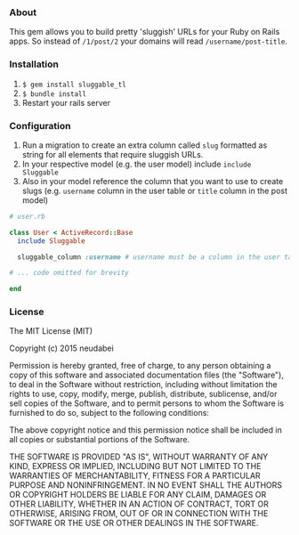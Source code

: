 ### About

This gem allows you to build pretty 'sluggish' URLs for your Ruby on Rails apps.
So instead of `/1/post/2` your domains will read `/username/post-title`.


### Installation

1. `$ gem install sluggable_tl`  
2. `$ bundle install`  
3. Restart your rails server  


### Configuration  

1. Run a migration to create an extra column called `slug` formatted as string for all elements that require sluggish URLs.  
2. In your respective model (e.g. the user model) include `include Sluggable`  
3. Also in your model reference the column that you want to use to create slugs (e.g. `username` column in the user table or `title` column in the post model)  


```ruby
# user.rb

class User < ActiveRecord::Base
  include Sluggable

  sluggable_column :username # username must be a column in the user table corresponding to this model

# ... code omitted for brevity

end

```

### License

The MIT License (MIT)

Copyright (c) 2015 neudabei

Permission is hereby granted, free of charge, to any person obtaining a copy
of this software and associated documentation files (the "Software"), to deal
in the Software without restriction, including without limitation the rights
to use, copy, modify, merge, publish, distribute, sublicense, and/or sell
copies of the Software, and to permit persons to whom the Software is
furnished to do so, subject to the following conditions:

The above copyright notice and this permission notice shall be included in
all copies or substantial portions of the Software.

THE SOFTWARE IS PROVIDED "AS IS", WITHOUT WARRANTY OF ANY KIND, EXPRESS OR
IMPLIED, INCLUDING BUT NOT LIMITED TO THE WARRANTIES OF MERCHANTABILITY,
FITNESS FOR A PARTICULAR PURPOSE AND NONINFRINGEMENT. IN NO EVENT SHALL THE
AUTHORS OR COPYRIGHT HOLDERS BE LIABLE FOR ANY CLAIM, DAMAGES OR OTHER
LIABILITY, WHETHER IN AN ACTION OF CONTRACT, TORT OR OTHERWISE, ARISING FROM,
OUT OF OR IN CONNECTION WITH THE SOFTWARE OR THE USE OR OTHER DEALINGS IN
THE SOFTWARE.